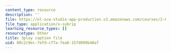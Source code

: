 ```yaml
---
content_type: resource
description: ''
file: https://ol-ocw-studio-app-production.s3.amazonaws.com/courses/2-627-fundamentals-of-photovoltaics-fall-2013/08c2c9ec7efdcf7a7ea6157d099b40a7_FLbfYpkSZ84.srt
file_type: application/x-subrip
learning_resource_types: []
resourcetype: Other
title: 3play caption file
uid: 08c2c9ec-7efd-cf7a-7ea6-157d099b40a7
---
```

